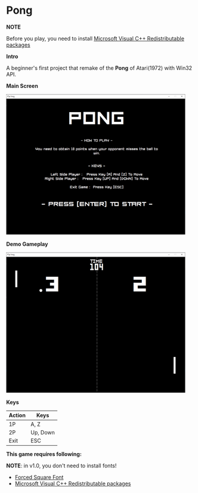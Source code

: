 __Pong__
===

 __NOTE__
 
Before you play, you need to install [Microsoft Visual C++ Redistributable packages](https://learn.microsoft.com/en-us/cpp/windows/latest-supported-vc-redist?view=msvc-170)  

__Intro__

A beginner's first project that remake of the __Pong__ of Atari(1972) with Win32 API.  



__Main Screen__

![Game Image](main.png)


__Demo Gameplay__

![Game Image](demo.png)



__Keys__

Action |     Keys    
------ | -----------
 1P    |     A, Z   
 2P    |    Up, Down      
Exit   |     ESC





__This game requires following:__

 __NOTE__: in v1.0, you don't need to install fonts!
 
  * [Forced Square Font](https://www.dafont.com/forced-square.font)
  * [Microsoft Visual C++ Redistributable packages](https://learn.microsoft.com/en-us/cpp/windows/latest-supported-vc-redist?view=msvc-170)
